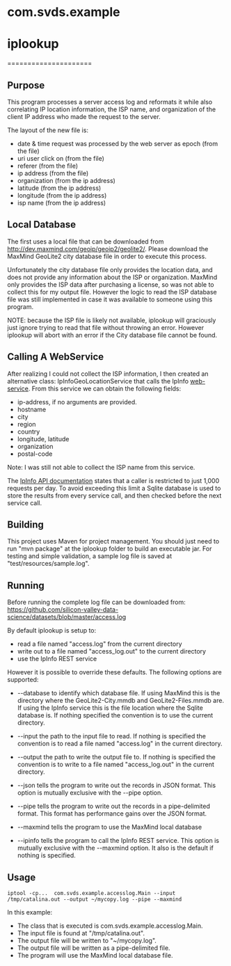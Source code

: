 # com.svds.example
# iplookup
=====================

Purpose
-------
This program processes a server access log and reformats it while also correlating IP location information, the ISP name, and organization of the client IP address who made the request to the server.

The layout of the new file is:
* date & time request was processed by the web server as epoch (from the file)
* uri user click on (from the file)
* referer (from the file)
* ip address (from the file)
* organization (from the ip address)
* latitude (from the ip address)
* longitude (from the ip address)
* isp name (from the ip address)

Local Database
--------------
The first uses a local file that can be downloaded from http://dev.maxmind.com/geoip/geoip2/geolite2/.
Please download the MaxMind GeoLite2 city database file in order to execute this process.

Unfortunately the city database file only provides the location data, and does not provide any information about the ISP or organization. MaxMind only provides the ISP data after purchasing a license, so was not able to collect this for my output file. However the logic to read the ISP database file was still implemented in case it was available to someone using this program.

NOTE: because the ISP file is likely not available, iplookup will graciously just ignore trying to read that file without throwing an error. However iplookup will abort with an error if the City database file cannot be found.

Calling A WebService
--------------------
After realizing I could not collect the ISP information, I then created an alternative class: IpInfoGeoLocationService that calls the IpInfo [web-service](http://ipinfo.io). 
From this service we can obtain the following fields: 
* ip-address, if no arguments are provided.
* hostname
* city
* region
* country
* longitude, latitude
* organization
* postal-code

Note: I was still not able to collect the ISP name from this service.

The [IpInfo API documentation](https://ipinfo.io/developers) states that a caller is restricted to just 1,000 requests per day. To avoid exceeding this limit a Sqlite database is used to store the results from every service call, and then checked before the next service call.  



Building
--------
This project uses Maven for project management. You should just need to run "mvn package" at the iplookup folder to build an executable jar.
For testing and simple validation, a sample log file is saved at "test/resources/sample.log".

Running
-------
Before running the complete log file can be downloaded from: https://github.com/silicon-valley-data-science/datasets/blob/master/access.log 


By default iplookup is setup to:
* read a file named "access.log" from the current directory
* write out to a file named "access_log.out" to the current directory
* use the IpInfo REST service
 
However it is possible to override these defaults. The following options are supported:
* --database to identify which database file. If using MaxMind this is the directory where the GeoLite2-City.mmdb and GeoLite2-Files.mmdb are. If using the IpInfo service this is the file location where the Sqlite database is. If nothing specified the convention is to use the current directory.

* --input the path to the input file to read. If nothing is specified the convention is to read a file named "access.log" in the current directory.
* --output the path to write the output file to. If nothing is specified the convention is to write to a file named "access_log.out" in the current directory.
* --json tells the program to write out the records in JSON format. This option is mutually exclusive with the --pipe option.
* --pipe tells the program to write out the records in a pipe-delimited format. This format has performance gains over the JSON format.
* --maxmind tells the program to use the MaxMind local database
* --ipinfo tells the program to call the IpInfo REST service. This option is mutually exclusive with the --maxmind option. It also is the default if nothing is specified.

Usage
-----
	iptool -cp...  com.svds.example.accesslog.Main --input /tmp/catalina.out --output ~/mycopy.log --pipe --maxmind
In this example:
* The class that is executed is com.svds.example.accesslog.Main. 
* The input file is found at "/tmp/catalina.out". 
* The output file will be written to "~/mycopy.log".
* The output file will be written as a pipe-delimited file.
* The program will use the MaxMind local database file. 


